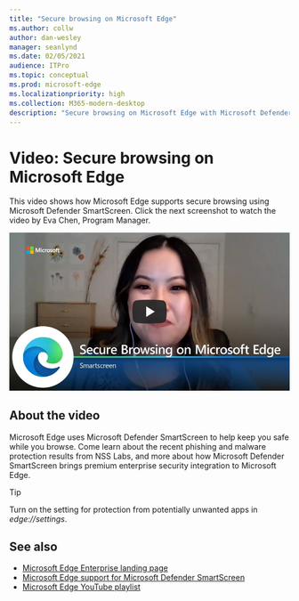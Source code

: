 ```yaml
---
title: "Secure browsing on Microsoft Edge"
ms.author: collw
author: dan-wesley
manager: seanlynd
ms.date: 02/05/2021
audience: ITPro
ms.topic: conceptual
ms.prod: microsoft-edge
ms.localizationpriority: high
ms.collection: M365-modern-desktop
description: "Secure browsing on Microsoft Edge with Microsoft Defender SmartScreen"
---
```


# Video: Secure browsing on Microsoft Edge

This video shows how Microsoft Edge supports secure browsing using Microsoft Defender SmartScreen. Click the next screenshot to watch the video by Eva Chen, Program Manager.

[![Secure browsing on Microsoft Edge](media/microsoft-edge-video-security-smartscreen/0.png)](http://www.youtube.com/watch?v=s9kk88SkjLw "Secure browsing on Microsoft Edge")

## About the video

Microsoft Edge uses Microsoft Defender SmartScreen to help keep you safe while you browse. Come learn about the recent phishing and malware protection results from NSS Labs, and more about how Microsoft Defender SmartScreen brings premium enterprise security integration to Microsoft Edge.

> [!TIP]
> Turn on the setting for protection from potentially unwanted apps in *edge://settings*.

## See also

- [Microsoft Edge Enterprise landing page](https://aka.ms/EdgeEnterprise)
- [Microsoft Edge support for Microsoft Defender SmartScreen](microsoft-edge-security-smartscreen.md)
- [Microsoft Edge YouTube playlist](https://www.youtube.com/playlist?list=PLXtHYVsvn_b-uXh1tMeYpT-0iD8tD3tFy)
